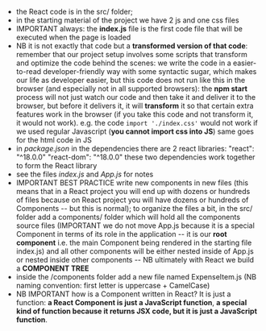 - the React code is in the src/ folder;
- in the starting material of the project we have 2 js and one css files
- IMPORTANT always: the **index.js** file is the first code file that will be executed when the page is loaded
- NB it is not exactly that code but a **transformed version of that code**: remember that our project setup involves some scripts that transform and optimize the code behind the scenes: we write the code in a easier-to-read developer-friendly way with some syntactic sugar, which makes our life as developer easier, but this code does not run like this in the browser (and especially not in all supported browsers): the **npm start** process will not just watch our code and then take it and deliver it to the browser, but before it delivers it, it will **transform** it so that certain extra features work in the browser (if you take this code and not transform it, it would not work). e.g. the code `import './index.css'` would not work if we used regular Javascript (**you cannot import css into JS**) same goes for the html code in JS
- in *package.json* in the dependencies there are 2 react libraries:
        "react": "^18.0.0"
        "react-dom": "^18.0.0"
    these two dependencies work together to form the React library
- see the files *index.js* and *App.js* for notes
- IMPORTANT BEST PRACTICE write new components in new files (this means that in a React project you will end up with dozens or hundreds of files because on React project you will have dozens or hundreds of Components -- but this is normal); to organize the files a bit, in the src/ folder add a components/ folder which will hold all the components source files (IMPORTANT we do not move App.js because it is a special Component in terms of its role in the application -- it is our **root component** i.e. the main Component being rendered in the starting file index.js) and all other components will be either nested inside of App.js or nested inside other components -- NB ultimately with React we build a **COMPONENT TREE**
- inside the /components folder add a new file named ExpenseItem.js (NB naming convention: first letter is uppercase + CamelCase)
- NB IMPORTANT how is a Component written in React? It is just a function: **a React Component is just a JavaScript function**, **a special kind of function because it returns JSX code, but it is just a JavaScript function**.